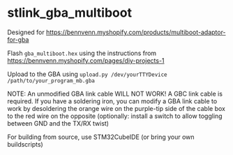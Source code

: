 # stlink_gba_multiboot

Designed for https://bennvenn.myshopify.com/products/multiboot-adaptor-for-gba

Flash `gba_multiboot.hex` using the instructions from https://bennvenn.myshopify.com/pages/diy-projects-1

Upload to the GBA using `upload.py /dev/yourTTYDevice /path/to/your_program_mb.gba`

NOTE: An unmodified GBA link cable WILL NOT WORK! A GBC link cable is required. If you have a soldering iron, you can modify a GBA link cable to work by desoldering the orange wire on the purple-tip side of the cable box to the red wire on the opposite (optionally: install a switch to allow toggling between GND and the TX/RX twist)

For building from source, use STM32CubeIDE (or bring your own buildscripts)

